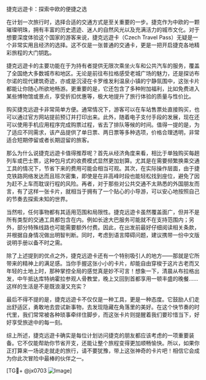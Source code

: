 捷克远遊卡：探索中欧的便捷之选

在计划一次旅行时，选择合适的交通方式是至关重要的一步。捷克作为中欧的一颗璀璨明珠，拥有丰富的历史遗迹、迷人的自然风光以及充满活力的城市文化。对于想要深度体验这个国家的游客来说，捷克远遊卡（Czech Travel Pass）无疑是一个非常实用且经济的选择。这不仅是一张普通的交通卡，更是一把开启捷克各地精彩旅程的大门钥匙。

捷克远遊卡的主要功能在于为持有者提供无限次乘坐火车和公共汽车的服务，覆盖了全国绝大多数城市和地区。无论是前往布拉格感受老城广场的魅力，还是探访布尔诺的现代建筑奇迹，亦或是沉浸在卡罗维发利温泉小镇的宁静氛围中，这张卡片都能让你随心所欲地畅游。更重要的是，它还包含了多种附加福利，比如免费进入某些博物馆或景点，享受折扣优惠等，极大地提升了旅行体验的质量与性价比。

购买捷克远遊卡非常简单方便。通常情况下，游客可以在车站售票处直接购买，也可以通过官方网站提前预订并打印出来。此外，随着电子支付手段的发展，现在还可以使用手机应用程序完成购票过程，省去了排队等候的时间。值得一提的是，为了适应不同需求，该产品提供了单日票、两日票等多种选项，价格合理透明，非常适合短期停留或者长期逗留的旅客。

那么为什么说捷克远遊卡值得推荐呢？首先从经济角度来看，相比于单独购买每趟列车或巴士票，这种包月式的收费模式显然更加划算。尤其是在需要频繁换乘交通工具的情况下，节省下来的费用可能会相当可观。其次，在实际操作层面，由于捷克铁路网络发达而且班次密集，即使是在非高峰时段也能轻松找到座位，避免了因为赶不上车而耽误行程的风险。再者，对于那些对公共交通不太熟悉的外国朋友而言，有了这样一张卡片，就相当于拥有了一个贴心的小导游，可以安心地按照自己的节奏去探索未知的世界。

当然啦，任何事物都有其适用范围和局限性。捷克远遊卡虽然覆盖面广，但并不是所有类型的交通工具都包含在内。例如长途大巴服务可能就不在支持范围内；另外，部分特殊线路也可能需要额外付费。因此，在出发前最好仔细阅读相关条款，并根据自身情况做出明智判断。同时，考虑到语言障碍问题，建议携带一份中文版说明手册以备不时之需。

除了上述提到的优点之外，捷克远遊卡还有一个特别吸引人的地方——那就是它所带来的精神上的满足感。当你手握这张小小的卡片，却能自由穿梭于这片古老而又年轻的土地上时，那种掌控全局的感觉真是妙不可言！想象一下，清晨从布拉格出发，中午抵达库特纳霍拉参观人骨教堂，晚上又回到首都享用一顿丰盛的晚餐……这样的生活是不是既浪漫又充实？

最后不得不提的是，捷克远遊卡不仅仅是一种工具，更是一种态度。它鼓励人们走出舒适区，勇敢地去尝试新事物，去发现隐藏在角落里的美好。在这个快节奏的时代里，我们常常被各种琐事牵绊住脚步，而这张卡片则提醒着我们要珍惜当下，好好享受旅途中的每一刻。

综上所述，捷克远遊卡确实是每位计划访问捷克的朋友都应该考虑的一项重要装备。它不仅能帮助你节省开支，还能让整个旅程变得更加顺畅愉快。所以，如果你正打算来一场说走就走的旅行，请不要犹豫，带上这张神奇的卡片吧！相信它会成为你此次冒险中最棒的伙伴之一。

[TG💪+ @jx0703 ![Image](https://github.com/user-attachments/assets/dbca1d08-cadb-493c-b0ec-ad6f7a83f270)]